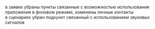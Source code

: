 в заявке убраны пункты связанные с возможностью использования приложения в фоновом режиме, изменены личные контакты  
в сценариях убран подкункт связанный с использованием звуковых сигналов
